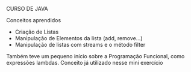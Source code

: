 CURSO DE JAVA

Conceitos aprendidos
  - Criação de Listas
  - Manipulação de Elementos da lista (add, remove...)
  - Manipulação de listas com streams e o método filter

Também teve um pequeno início sobre a Programação Funcional, como expressões lambdas. Conceito já utilizado nesse mini exercício
